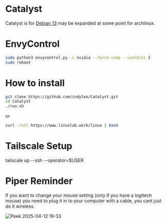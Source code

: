 # Catalyst

Catalyst is for [Debian 13](https://cdimage.debian.org/cdimage/weekly-builds/amd64/iso-cd/) may be expanded at some point for archlinux.

# EnvyControl

```bash
sudo python3 envycontrol.py -s nvidia --force-comp --coolbits 2
sudo reboot

```

# How to install

```bash
git clone https://github.com/indyleo/Catalyst.git
cd Catalyst
./run.sh
```

or

```bash
curl -fsSl https://www.linuxlab.work/linux | bash
```

# Tailscale Setup

tailscale up --ssh --operator=$USER

# Piper Reminder

If you want to change your mouse setting (only if you have a logitech mouse) you need to plug it in to your computer with a cable, you cant just do it wireless.

![Peek 2025-04-12 19-33](https://github.com/user-attachments/assets/75ccd3a4-b78e-4329-9e5d-4f82053fe187)
